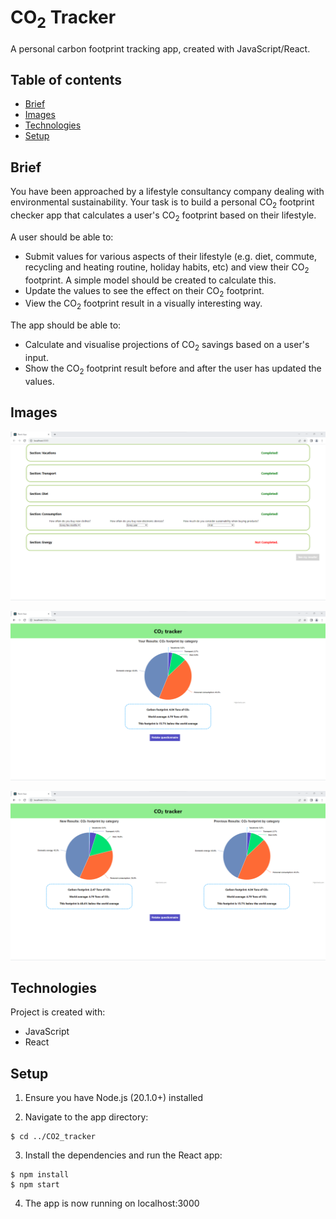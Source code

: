 # CO<sub>2</sub> Tracker
A personal carbon footprint tracking app, created with JavaScript/React.

## Table of contents
* [Brief](#brief)
* [Images](#images)
* [Technologies](#technologies)
* [Setup](#setup)

## Brief
You have been approached by a lifestyle consultancy company dealing with environmental sustainability. Your task is to build a personal CO<sub>2</sub> footprint checker app that calculates a user's CO<sub>2</sub> footprint based on their lifestyle.

A user should be able to:

* Submit values for various aspects of their lifestyle (e.g. diet, commute, recycling and heating routine, holiday habits, etc) and view their CO<sub>2</sub> footprint. A simple model should be created to calculate this.
* Update the values to see the effect on their CO<sub>2</sub> footprint.
* View the CO<sub>2</sub> footprint result in a visually interesting way.

The app should be able to:

* Calculate and visualise projections of CO<sub>2</sub> savings based on a user's input.
* Show the CO<sub>2</sub> footprint result before and after the user has updated the values.

## Images
![Questionnaire](./screenshots/questionnaire.png)

![Results](./screenshots/results.png)

![Results comparison](./screenshots/results_comparison.png)

## Technologies
Project is created with:
* JavaScript
* React

## Setup
1. Ensure you have Node.js (20.1.0+) installed

2. Navigate to the app directory:
```
$ cd ../CO2_tracker
```

3. Install the dependencies and run the React app:
```
$ npm install
$ npm start
```

4. The app is now running on localhost:3000